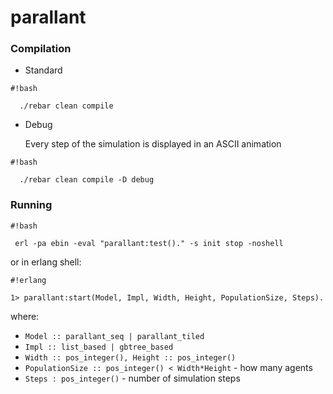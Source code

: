 # parallant #


### Compilation ###

* Standard
  
```
#!bash

  ./rebar clean compile
```

* Debug 

  Every step of the simulation is displayed in an ASCII animation
```
#!bash
  
  ./rebar clean compile -D debug
```


### Running ###



```
#!bash

 erl -pa ebin -eval "parallant:test()." -s init stop -noshell

```

or in erlang shell:

```
#!erlang

1> parallant:start(Model, Impl, Width, Height, PopulationSize, Steps).

```

where: 

* `Model :: parallant_seq | parallant_tiled`
* `Impl :: list_based | gbtree_based`
* `Width :: pos_integer(), Height :: pos_integer()`
* `PopulationSize :: pos_integer() < Width*Height` - how many agents
* `Steps : pos_integer()` - number of simulation steps